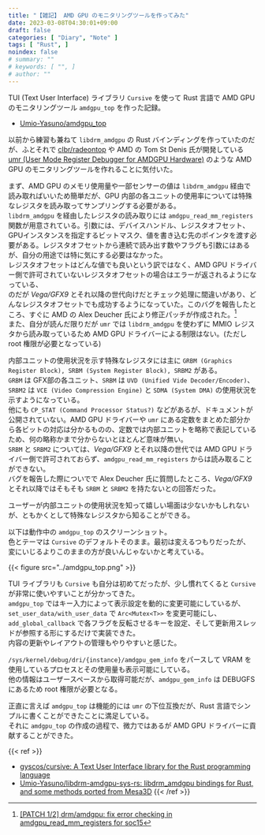 ```yaml
---
title: "【雑記】 AMD GPU のモニタリングツールを作ってみた"
date: 2023-03-08T04:30:01+09:00
draft: false
categories: [ "Diary", "Note" ]
tags: [ "Rust", ]
noindex: false
# summary: ""
# keywords: [ "", ]
# author: ""
---
```


TUI (Text User Interface) ライブラリ `Cursive` を使って Rust 言語で AMD GPU のモニタリングツール `amdgpu_top` を作った記録。  

 * [Umio-Yasuno/amdgpu_top](https://github.com/Umio-Yasuno/amdgpu_top)

以前から練習も兼ねて `libdrm_amdgpu` の Rust バインディングを作っていたのだが、ふとそれで [clbr/radeontop](https://github.com/clbr/radeontop) や AMD の Tom St Denis 氏が開発している [umr (User Mode Register Debugger for AMDGPU Hardware)](https://gitlab.freedesktop.org/tomstdenis/umr/) のような AMD GPU のモニタリングツールを作れることに気付いた。  

まず、AMD GPU のメモリ使用量や一部センサーの値は `libdrm_amdgpu` 経由で読み取ればいいため簡単だが、GPU 内部の各ユニットの使用率については特殊なレジスタを読み取ってサンプリングする必要がある。  
`libdrm_amdgpu` を経由したレジスタの読み取りには `amdgpu_read_mm_registers` 関数が用意されている。引数には、デバイスハンドル、レジスタオフセット、GPUインスタンスを指定するビットマスク、値を書き込む先のポインタを渡す必要がある。レジスタオフセットから連続で読み出す数やフラグも引数にはあるが、自分の用途では特に気にする必要はなかった。  
レジスタオフセットはどんな値でも良いという訳ではなく、AMD GPU ドライバー側で許可されていないレジスタオフセットの場合はエラーが返されるようになっている、  
のだが *Vega/GFX9* とそれ以降の世代向けだとチェック処理に間違いがあり、どんなレジスタオフセットでも成功するようになっていた。このバグを報告したところ、すぐに AMD の Alex Deucher 氏により修正パッチが作成された。[^patch]  
また、自分が読んだ限りだが `umr` では `libdrm_amdgpu` を使わずに MMIO レジスタから読み取っているため AMD GPU ドライバーによる制限はない。(ただし root 権限が必要となっている)  

[^patch]: [[PATCH 1/2] drm/amdgpu: fix error checking in amdgpu_read_mm_registers for soc15](https://lists.freedesktop.org/archives/amd-gfx/2023-March/090189.html)

内部ユニットの使用状況を示す特殊なレジスタには主に `GRBM (Graphics Register Block), SRBM (System Register Block), SRBM2` がある。  
`GRBM` は GFX部の各ユニット、`SRBM` は `UVD (Unified Vide Decoder/Encoder)`、`SRBM2` は `VCE (Video Compression Engine)` と `SDMA (System DMA)` の使用状況を示すようになっている。  
他にも `CP_STAT (Command Processor Status?)` などがあるが、ドキュメントが公開されていない。AMD GPU ドライバーや `umr` にある定数をまとめた部分から各ビットの対応は分かるものの、定数では内部ユニットを略称で表記しているため、何の略称かまで分からないとほとんど意味が無い。  
`SRBM` と `SRBM2` については、*Vega/GFX9* とそれ以降の世代では AMD GPU ドライバー側で許可されておらず、`amdgpu_read_mm_registers` からは読み取ることができない。  
バグを報告した際についでで Alex Deucher 氏に質問したところ、*Vega/GFX9* とそれ以降ではそもそも `SRBM` と `SRBM2` を持たないとの回答だった。  

ユーザーが内部ユニットの使用状況を知って嬉しい場面は少ないかもしれないが、ともかくとして特殊なレジスタから知ることができる。  

以下は動作中の `amdgpu_top` のスクリーンショット。  
色とテーマは `Cursive` のデフォルトそのまま。最初は変えるつもりだったが、変にいじるよりこのままの方が良いんじゃないかと考えている。  

{{< figure src="../amdgpu_top.png" >}}

TUI ライブラリも `Cursive` も自分は初めてだったが、少し慣れてくると `Cursive` が非常に使いやすいことが分かってきた。  
`amdgpu_top` ではキー入力によって表示設定を動的に変更可能にしているが、`set_user_data/with_user_data` で `Arc<Mutex<T>>` を変更可能にし、`add_global_callback` で各フラグを反転させるキーを設定、そして更新用スレッドが参照する形にするだけで実装できた。  
内容の更新やレイアウトの管理もやりやすいと感じた。  

`/sys/kernel/debug/dri/{instance}/amdgpu_gem_info` をパースして VRAM を使用しているプロセスとその使用量も表示可能にしている。  
他の情報はユーザースペースから取得可能だが、`amdgpu_gem_info` は DEBUGFS にあるため root 権限が必要となる。  

正直に言えば `amdgpu_top` は機能的には `umr` の下位互換だが、Rust 言語でシンプルに書くことができたことに満足している。  
それに `amdgpu_top` の作成の過程で、微力ではあるが AMD GPU ドライバーに貢献することができた。  

{{< ref >}}
 * [gyscos/cursive: A Text User Interface library for the Rust programming language](https://github.com/gyscos/cursive)
 * [Umio-Yasuno/libdrm-amdgpu-sys-rs: libdrm_amdgpu bindings for Rust, and some methods ported from Mesa3D](https://github.com/Umio-Yasuno/libdrm-amdgpu-sys-rs)
{{< /ref >}}

